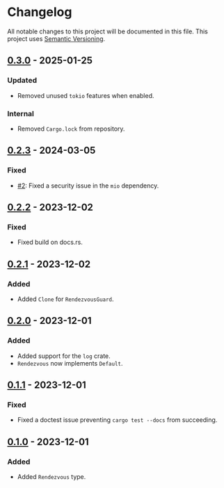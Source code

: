 # Changelog

All notable changes to this project will be documented in this file.
This project uses [Semantic Versioning](https://semver.org/spec/v2.0.0.html).

## [0.3.0] - 2025-01-25

[0.3.0]: https://github.com/sunsided/rendezvous-rs/releases/tag/v0.3.0

### Updated

- Removed unused `tokio` features when enabled.

### Internal

- Removed `Cargo.lock` from repository.

## [0.2.3] - 2024-03-05

[0.2.3]: https://github.com/sunsided/rendezvous-rs/releases/tag/0.2.3

### Fixed

- [#2](https://github.com/sunsided/rendezvous-rs/pull/2):
  Fixed a security issue in the `mio` dependency.

## [0.2.2] - 2023-12-02

### Fixed

- Fixed build on docs.rs.

## [0.2.1] - 2023-12-02

### Added

- Added `Clone` for `RendezvousGuard`.

## [0.2.0] - 2023-12-01

### Added

- Added support for the `log` crate.
- `Rendezvous` now implements `Default`.

## [0.1.1] - 2023-12-01

### Fixed

- Fixed a doctest issue preventing `cargo test --docs` from succeeding.

## [0.1.0] - 2023-12-01

### Added

- Added `Rendezvous` type.

[0.2.2]: https://github.com/sunsided/rendezvous-rs/releases/tag/0.2.2

[0.2.1]: https://github.com/sunsided/rendezvous-rs/releases/tag/0.2.1

[0.2.0]: https://github.com/sunsided/rendezvous-rs/releases/tag/0.2.0

[0.1.1]: https://github.com/sunsided/rendezvous-rs/releases/tag/0.1.1

[0.1.0]: https://github.com/sunsided/rendezvous-rs/releases/tag/0.1.0
